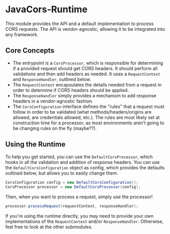 # JavaCors-Runtime

This module provides the API and a default implementation to process CORS requests.  The API is vendor-agnostic, allowing it to be integrated into any framework.

## Core Concepts

- The entrypoint is a `CorsProcessor`, which is responsible for determining if a provided request should get CORS headers. It should perform all validations and then add headers as needed. It uses a `RequestContext` and `ResponseHandler`, outlined below.
- The `RequestContext` encapsulates the details needed from a request in order to determine if CORS headers should be applied.
- The `ResponseHandler` simply provides a mechanism to add response headers in a vendor-agnostic fashion.
- The `CorsConfiguration` interface defines the "rules" that a request must follow in order to be validated (what methods/headers/origins are allowed, are credentials allowed, etc.). The rules are most likely set at construction time for a processor, as most environments aren't going to be changing rules on the fly (maybe??).

## Using the Runtime

To help you get started, you can use the `DefaultCorsProcessor`, which hooks in all the validation and addition of response headers.  You can use the `DefaultCorsConfiguration` object as config, which provides the defaults outlined below, but allows you to easily change them.

```java
CorsConfiguration config = new DefaultCorsConfiguration();
CorsProcessor processor = new DefaultCorsProcessor(config);
```

Then, when you want to process a request, simply use the processor!

```java
processor.processRequest(requestContext, responseHandler);
```

If you're using the runtime directly, you may need to provide your own implementations of the `RequestContext` and/or `ResponseHandler`.  Otherwise, feel free to look at the other submodules.

